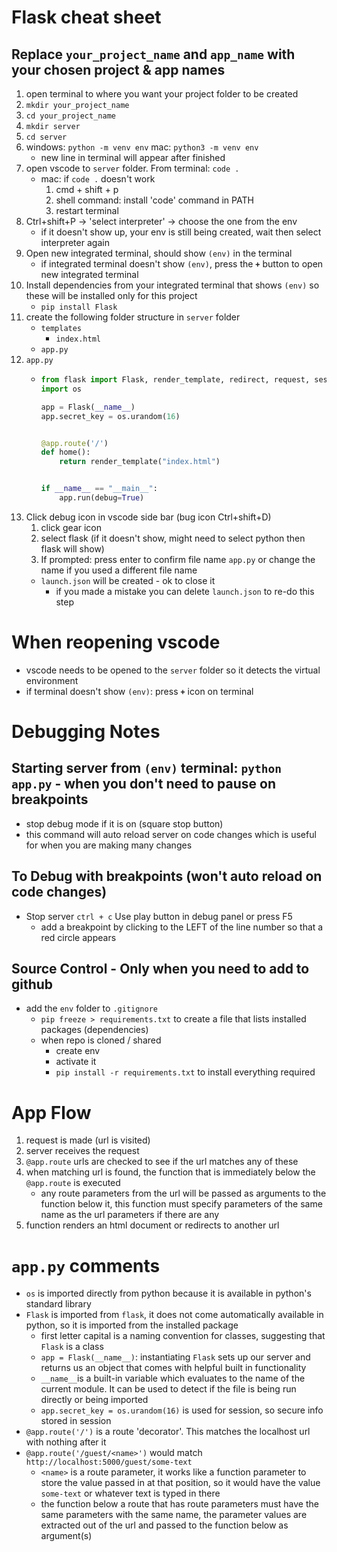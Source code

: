 # Flask cheat sheet

## Replace `your_project_name` and `app_name` with your chosen project & app names

1. open terminal to where you want your project folder to be created
2. `mkdir your_project_name`
3. `cd your_project_name`
4. `mkdir server`
5. `cd server`
6. windows: `python -m venv env` mac: `python3 -m venv env`
    - new line in terminal will appear after finished
7. open vscode to `server` folder. From terminal: `code .`
    - mac: if `code .` doesn't work
      1. cmd + shift + p
      2. shell command: install 'code' command in PATH
      3. restart terminal
8. Ctrl+shift+P -> 'select interpreter' -> choose the one from the env
    - if it doesn't show up, your env is still being created, wait then select interpreter again
9. Open new integrated terminal, should show `(env)` in the terminal
    - if integrated terminal doesn't show `(env)`, press the **`+`** button to open new integrated terminal
10. Install dependencies from your integrated terminal that shows `(env)` so these will be installed only for this project
    - `pip install Flask`
11. create the following folder structure in `server` folder
    - `templates`
      - `index.html`
    - `app.py`
12. `app.py`
    - ``` py
      from flask import Flask, render_template, redirect, request, session
      import os

      app = Flask(__name__)
      app.secret_key = os.urandom(16)


      @app.route('/')
      def home():
          return render_template("index.html")


      if __name__ == "__main__":
          app.run(debug=True)
        ```
13. Click debug icon in vscode side bar (bug icon Ctrl+shift+D)
    1. click gear icon
    2. select flask (if it doesn't show, might need to select python then flask will show)
    3. If prompted: press enter to confirm file name `app.py` or change the name if you used a different file name
    - `launch.json` will be created - ok to close it
      - if you made a mistake you can delete `launch.json` to re-do this step

# When reopening vscode
- vscode needs to be opened to the `server` folder so it detects the virtual environment
- if terminal doesn't show `(env)`: press **`+`** icon on terminal

# Debugging Notes
## Starting server from `(env)` terminal: `python app.py` - when you don't need to pause on breakpoints
- stop debug mode if it is on (square stop button)
- this command will auto reload server on code changes which is useful for when you are making many changes

## To Debug with breakpoints (won't auto reload on code changes)
- Stop server `ctrl + c` Use play button in debug panel or press F5
  - add a breakpoint by clicking to the LEFT of the line number so that a red circle appears

## Source Control - Only when you need to add to github
- add the `env` folder to `.gitignore`
  - `pip freeze > requirements.txt` to create a file that lists installed packages (dependencies)
  - when repo is cloned / shared
    - create env
    - activate it
    - `pip install -r requirements.txt` to install everything required

# App Flow
1. request is made (url is visited)
2. server receives the request
3. `@app.route` urls are checked to see if the url matches any of these
4. when matching url is found, the function that is immediately below the `@app.route` is executed
    - any route parameters from the url will be passed as arguments to the function below it, this function must specify parameters of the same name as the url parameters if there are any
5. function renders an html document or redirects to another url

# `app.py` comments
- `os` is imported directly from python because it is available in python's standard library
- `Flask` is imported from `flask`, it does not come automatically available in python, so it is imported from the installed package
  - first letter capital is a naming convention for classes, suggesting that `Flask` is a class
  - `app = Flask(__name__)`: instantiating `Flask` sets up our server and returns us an object that comes with helpful built in functionality
  - `__name__`is a built-in variable which evaluates to the name of the current module. It can be used to detect if the file is being run directly or being imported
  - `app.secret_key = os.urandom(16)` is used for session, so secure info stored in session
- `@app.route('/')` is a route 'decorator'. This matches the localhost url with nothing after it
- `@app.route('/guest/<name>')` would match `http://localhost:5000/guest/some-text`
  - `<name>` is a route parameter, it works like a function parameter to store the value passed in at that position, so it would have the value `some-text` or whatever text is typed in there
  - the function below a route that has route parameters must have the same parameters with the same name, the parameter values are extracted out of the url and passed to the function below as argument(s)